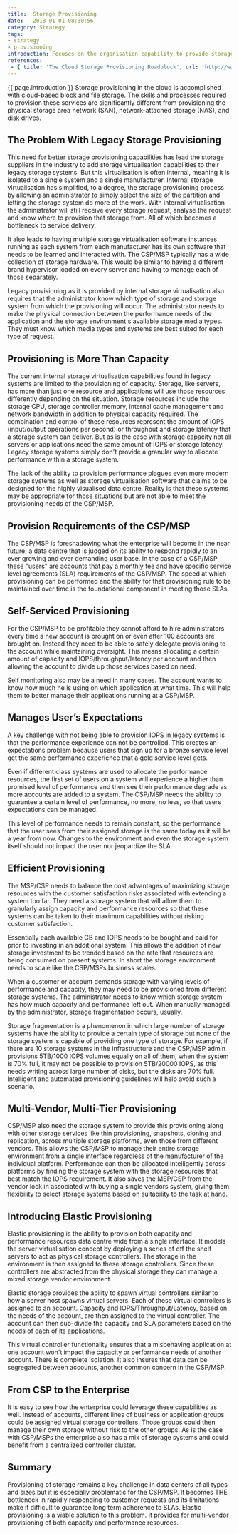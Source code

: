 ```yaml
---
title:  Storage Provisioning
date:   2018-01-01 08:30:56
category: Strategy
tags:
- strategy
- provisioning
introduction: Focuses on the organisation capability to provide storage in support of enterprise applications.
references:
 - { title: 'The Cloud Storage Provisioning Roadblock', url: 'http://www.storage-switzerland.com/Articles/Entries/2013/1/22_The_Cloud_Storage_Provisioning_Roadblock.html' }
---
```


{{ page.introduction }}
Storage provisioning in the cloud is accomplished with cloud-based block and
file storage. The skills and processes required to provision these services are
significantly different from provisioning the physical storage area network
(SAN), network-attached storage (NAS), and disk drives.

## The Problem With Legacy Storage Provisioning

This need for better storage provisioning capabilities has lead the storage suppliers in the industry to add storage virtualisation capabilities to their legacy storage systems. But this virtualisation is often internal, meaning it is isolated to a single system and a single manufacturer. Internal storage virtualisation has simplified, to a degree, the storage provisioning process by allowing an administrator to simply select the size of the partition and letting the storage system do more of the work. With internal virtualisation the administrator will still receive every storage request, analyse the request and know where to provision that storage from. All of which becomes a bottleneck to service delivery.

It also leads to having multiple storage virtualisation software instances running as each system from each manufacturer has its own software that needs to be learned and interacted with. The CSP/MSP typically has a wide collection of storage hardware. This would be similar to having a different brand hypervisor loaded on every server and having to manage each of those separately.  

Legacy provisioning as it is provided by internal storage virtualisation also requires that the administrator know which type of storage and storage system from which the provisioning will occur. The administrator needs to make the physical connection between the performance needs of the application and the storage environment's available storage media types. They must know which media types and systems are best suited for each type of request. 


## Provisioning is More Than Capacity

The current internal storage virtualisation capabilities found in legacy systems are limited to the provisioning of capacity. Storage, like servers, has more than just one resource and applications will use those resources differently depending on the situation. Storage resources include the storage CPU, storage controller memory, internal cache management and network bandwidth in addition to physical capacity required. The combination and control of these resources represent the amount of IOPS (input/output operations per second) or throughput and storage latency that a storage system can deliver. But as is the case with storage capacity not all servers or applications need the same amount of IOPS or storage latency. Legacy storage systems simply don't provide a granular way to allocate performance within a storage system. 

The lack of the ability to provision performance plagues even more modern storage systems as well as storage virtualisation software that claims to be designed for the highly visualised data centre. Reality is that these systems may be appropriate for those situations but are not able to meet the provisioning needs of the CSP/MSP. 

## Provision Requirements of the CSP/MSP
The CSP/MSP is foreshadowing what the enterprise will become in the near future; a data centre that is judged on its ability to respond rapidly to an ever growing and ever demanding user base. In the case of a CSP/MSP these "users" are accounts that pay a monthly fee and have specific service level agreements (SLA) requirements of the CSP/MSP. The speed at which provisioning can be performed and the ability for that provisioning rule to be maintained over time is the foundational component in meeting those SLAs.

## Self-Serviced Provisioning
For the CSP/MSP to be profitable they cannot afford to hire administrators every time a new account is brought on or even after 100 accounts are brought on. Instead they need to be able to safely delegate provisioning to the account while maintaining oversight. This means allocating a certain amount of capacity and IOPS/throughput/latency per account and then allowing the account to divide up those services based on need. 

Self monitoring also may be a need in many cases. The account wants to know how much he is using on which application at what time. This will help them to better manage their applications running at a CSP/MSP.


## Manages User’s Expectations

A key challenge with not being able to provision IOPS in legacy systems is that the performance experience can not be controlled. This creates an expectations problem because users that sign up for a bronze service level get the same performance experience that a gold service level gets. 

Even if different class systems are used to allocate the performance resources, the first set of users on a system will experience a higher than promised level of performance and then see their performance degrade as more accounts are added to a system. The CSP/MSP needs the ability to guarantee a certain level of performance, no more, no less, so that users expectations can be managed.  

This level of performance needs to remain constant, so the performance that the user sees from their assigned storage is the same today as it will be a year from now. Changes to the environment and even the storage system itself should not impact the user nor jeopardize the SLA. 


## Efficient Provisioning

The MSP/CSP needs to balance the cost advantages of maximizing storage resources with the customer satisfaction risks associated with extending a system too far. They need a storage system that will allow them to granularly assign capacity and performance resources so that these systems can be taken to their maximum capabilities without risking customer satisfaction. 

Essentially each available GB and IOPS needs to be bought and paid for prior to investing in an additional system. This allows the addition of new storage investment to be trended based on the rate that resources are being consumed on present systems. In short the storage environment needs to scale like the CSP/MSPs business scales. 

When a customer or account demands storage with varying levels of performance and capacity, they may need to be provisioned from different storage systems. The administrator needs to know which storage system has how much capacity and performance left out. When manually managed by the administrator, storage fragmentation occurs, usually. 

Storage fragmentation is a phenomenon in which large number of storage systems have the ability to provide a certain type of storage but none of the storage system is capable of providing one type of storage. For example, if there are 10 storage systems in the infrastructure and the CSP/MSP admin provisions 5TB/1000 IOPS volumes equally on all of them, when the system is 70% full, it may not be possible to provision 5TB/20000 IOPS, as this needs writing across large number of disks, but the disks are 70% full. Intelligent and automated provisioning guidelines will help avoid such a scenario. 


## Multi-Vendor, Multi-Tier Provisioning

CSP/MSP also need the storage system to provide this provisioning along with other storage services like thin provisioning, snapshots, cloning and replication, across multiple storage platforms, even those from different vendors. This allows the CSP/MSP to manage their entire storage environment from a single interface regardless of the manufacturer of the individual platform. Performance can then be allocated intelligently across platforms by finding the storage system with the storage resources that best match the IOPS requirement. It also saves the MSP/CSP from the vendor lock in associated with buying a single vendors system, giving them flexibility to select storage systems based on suitability to the task at hand.

## Introducing Elastic Provisioning

Elastic provisioning is the ability to provision both capacity and performance resources data centre wide from a single interface. It models the server virtualisation concept by deploying a series of off the shelf servers to act as physical storage controllers. The storage in the environment is then assigned to these storage controllers. Since these controllers are abstracted from the physical storage they can manage a mixed storage vendor environment. 

Elastic storage provides the ability to spawn virtual controllers similar to how a server host spawns virtual servers. Each of these virtual controllers is assigned to an account. Capacity and IOPS/Throughput/Latency, based on the needs of the account, are then assigned to the virtual controller. The account can then sub-divide the capacity and SLA parameters based on the needs of each of its applications. 

This virtual controller functionality ensures that a misbehaving application at one account won't impact the capacity or performance needs of another account. There is complete isolation. It also insures that data can be segregated between accounts, another common concern in the CSP/MSP. 

## From CSP to the Enterprise
It is easy to see how the enterprise could leverage these capabilities as well. Instead of accounts, different lines of business or application groups could be assigned virtual storage controllers. Those groups could then manage their own storage without risk to the other groups. As is the case with CSP/MSPs the enterprise also has a mix of storage systems and could benefit from a centralized controller cluster. 


## Summary
Provisioning of storage remains a key challenge in data centers of all types and sizes but it is especially problematic for the CSP/MSP. It becomes THE bottleneck in rapidly responding to customer requests and its limitations make it difficult to guarantee long term adherence to SLAs. Elastic provisioning is a viable solution to this problem. It provides for multi-vendor provisioning of both capacity and performance resources.